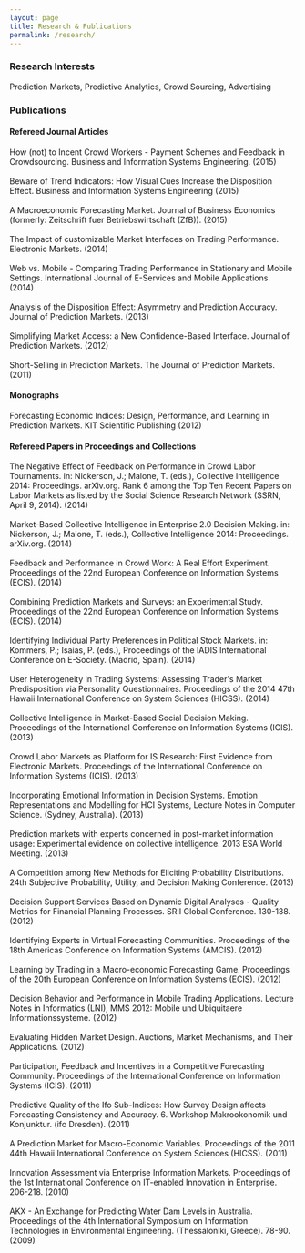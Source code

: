 ```yaml
---
layout: page
title: Research & Publications
permalink: /research/
---
```



### Research Interests
Prediction Markets, Predictive Analytics, Crowd Sourcing, Advertising  


### Publications

#### Refereed Journal Articles
<div id="html" class="shiny-html-output shiny-bound-output"><div>How (not) to Incent Crowd Workers - Payment Schemes and Feedback in Crowdsourcing. Business and Information Systems Engineering.   (2015)</div><br><div>Beware of Trend Indicators: How Visual Cues Increase the Disposition Effect. Business and Information Systems Engineering (2015)</div><br><div>A Macroeconomic Forecasting Market. Journal of Business Economics (formerly: Zeitschrift fuer Betriebswirtschaft (ZfB)).  (2015)</div><br><div>The Impact of customizable Market Interfaces on Trading Performance. Electronic Markets.   (2014)</div><br><div>Web vs. Mobile - Comparing Trading Performance in Stationary and Mobile Settings. International Journal of E-Services and Mobile Applications.   (2014)</div><br><div>Analysis of the Disposition Effect: Asymmetry and Prediction Accuracy. Journal of Prediction Markets.   (2013)</div><br><div>Simplifying Market Access: a New Confidence-Based Interface. Journal of Prediction Markets.   (2012)</div><br><div>Short-Selling in Prediction Markets. The Journal of Prediction Markets.   (2011)</div>

#### Monographs

<div> Forecasting Economic Indices: Design, Performance, and Learning in Prediction Markets. KIT Scientific Publishing (2012) </div>

#### Refereed Papers in Proceedings and Collections

<div>The Negative Effect of Feedback on Performance in Crowd Labor Tournaments. in: Nickerson, J.; Malone, T. (eds.), Collective Intelligence 2014: Proceedings. arXiv.org. Rank 6 among the Top Ten Recent Papers on Labor Markets as listed by the Social Science Research Network (SSRN, April 9, 2014).   (2014)</div><br><div>Market-Based Collective Intelligence in Enterprise 2.0 Decision Making. in: Nickerson, J.; Malone, T. (eds.), Collective Intelligence 2014: Proceedings. arXiv.org.   (2014)</div><br><div>Feedback and Performance in Crowd Work: A Real Effort Experiment. Proceedings of the 22nd European Conference on Information Systems (ECIS).  (2014)</div><br><div>Combining Prediction Markets and Surveys: an Experimental Study. Proceedings of the 22nd European Conference on Information Systems (ECIS).   (2014)</div><br><div>Identifying Individual Party Preferences in Political Stock Markets. in: Kommers, P.; Isaias, P. (eds.), Proceedings of the IADIS International Conference on E-Society. (Madrid, Spain).   (2014)</div><br><div>User Heterogeneity in Trading Systems: Assessing Trader's Market Predisposition via Personality Questionnaires. Proceedings of the 2014 47th Hawaii International Conference on System Sciences (HICSS).   (2014)</div><br><div>Collective Intelligence in Market-Based Social Decision Making. Proceedings of the International Conference on Information Systems (ICIS).  (2013)</div><br><div>Crowd Labor Markets as Platform for IS Research: First Evidence from Electronic Markets. Proceedings of the International Conference on Information Systems (ICIS).   (2013)</div><br><div>Incorporating Emotional Information in Decision Systems. Emotion Representations and Modelling for HCI Systems, Lecture Notes in Computer Science. (Sydney, Australia).  (2013)</div><br><div>Prediction markets with experts concerned in post-market information usage: Experimental evidence on collective intelligence. 2013 ESA World Meeting.  (2013)</div><br><div>A Competition among New Methods for Eliciting Probability Distributions. 24th Subjective Probability, Utility, and Decision Making Conference.   (2013)</div><br><div> Decision Support Services Based on Dynamic Digital Analyses - Quality Metrics for Financial Planning Processes. SRII Global Conference. 130-138.  (2012)</div><br><div> Identifying Experts in Virtual Forecasting Communities. Proceedings of the 18th Americas Conference on Information Systems (AMCIS).  (2012)</div><br><div>Learning by Trading in a Macro-economic Forecasting Game. Proceedings of the 20th European Conference on Information Systems (ECIS).  (2012)</div><br><div> Decision Behavior and Performance in Mobile Trading Applications. Lecture Notes in Informatics (LNI), MMS 2012: Mobile und Ubiquitaere Informationssysteme.   (2012)</div><br><div>Evaluating Hidden Market Design. Auctions, Market Mechanisms, and Their Applications.   (2012)</div><br><div>Participation, Feedback and  Incentives in a Competitive Forecasting Community. Proceedings of the International Conference on Information Systems (ICIS).  (2011)</div><br><div>Predictive Quality of the Ifo Sub-Indices: How Survey Design affects Forecasting Consistency and Accuracy. 6. Workshop Makrookonomik und Konjunktur. (ifo Dresden).   (2011)</div><br><div>A Prediction Market for Macro-Economic Variables. Proceedings of the 2011 44th Hawaii International Conference on System Sciences (HICSS). (2011)</div><br><div>Innovation Assessment via Enterprise Information Markets. Proceedings of the 1st International Conference on IT-enabled Innovation in Enterprise. 206-218. (2010)</div><br><div>AKX - An Exchange for Predicting Water Dam Levels in Australia. Proceedings of the 4th International Symposium on Information Technologies in Environmental Engineering. (Thessaloniki, Greece). 78-90. (2009)</div><br><div></div></div>